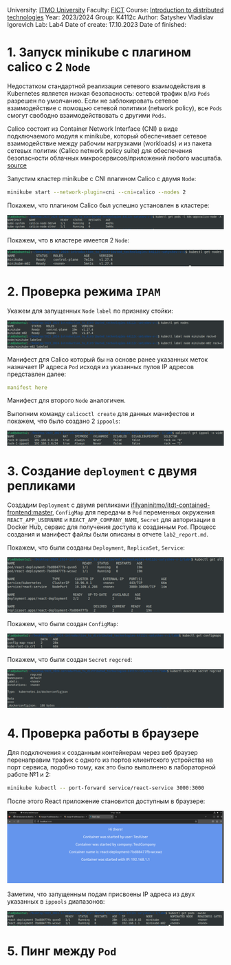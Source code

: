 University: [ITMO University](https://itmo.ru/ru/)
Faculty: [FICT](https://fict.itmo.ru)
Course: [Introduction to distributed technologies](https://github.com/itmo-ict-faculty/introduction-to-distributed-technologies)
Year: 2023/2024
Group: K4112c
Author: Satyshev Vladislav Igorevich
Lab: Lab4
Date of create: 17.10.2023
Date of finished: 


# 1. Запуск minikube с плагином calico с 2 `Node`

Недостатком стандартной реализации сетевого взаимодействия в Kubernetes является низкая безопасность: сетевой трафик в/из `Pods` разрешен по умолчанию. Если не заблокировать сетевое взаимодействие с помощью сетевой политики (network policy), все `Pods` смогут свободно взаимодействовать с другими `Pods`.

Calico состоит из Container Network Interface (CNI) в виде подключаемого модуля к minikube, который обеспечивает сетевое взаимодействие между рабочим нагрузками (workloads) и из пакета сетевых политик (Calico network policy suite) для обеспечения безопасности облачных микросервисов/приложений любого масштаба. [source](https://docs.tigera.io/calico/latest/about/)

Запустим кластер minikube с CNI плагином Calico с двумя `Node`:

```bash
minikube start --network-plugin=cni --cni=calico --nodes 2
```
Покажем, что плагином Calico был успешно установлен в кластере:

![Рисунок 1](images/1.PNG)

Покажем, что в кластере имеется 2 `Node`:

![Рисунок 2](images/2.PNG)

# 2. Проверка режима `IPAM`

Укажем для запущенных `Node` `label` по признаку стойки:

![Рисунок 3](images/3.PNG)

Манифест для Calico который бы на основе ранее указанных меток назначает IP адреса `Pod` исходя из указанных пулов IP адресов представлен далее:

```yaml
manifest here
```

Манифест для второго `Node` аналогичен.

Выполним команду `calicoctl create` для данных манифестов и покажем, что было создано 2 `ippools`:

![Рисунок 4](images/4.PNG)

# 3. Создание `deployment` с двумя репликами

Создадим `Deployment` с двумя репликами [ifilyaninitmo/itdt-contained-frontend:master](https://hub.docker.com/repository/docker/ifilyaninitmo/itdt-contained-frontend), `ConfigMap` для передачи в `Pod` переменных окружения `REACT_APP_USERNAME` и `REACT_APP_COMPANY_NAME`, `Secret` для авторизации в Docker Hub, сервис для получения доступа к созданным `Pod`. Процесс создания и манифест файлы были описаны в отчете `lab2_report.md`.

Покажем, что были созданы `Deployment`, `ReplicaSet`, `Service`:

![Рисунок 5](images/5.PNG)

Покажем, что были создан `ConfigMap`:

![Рисунок 6](images/6.PNG)

Покажем, что были создан `Secret` `regcred`:

![Рисунок 7](images/7.PNG)

# 4. Проверка работы в браузере

Для подключения к созданным контейнерам через веб браузер перенаправим трафик с одного из портов клиентского устройства на порт сервиса, подобно тому, как это было выполнено в лабораторной работе №1 и 2:

```bash
minikube kubectl -- port-forward service/react-service 3000:3000
```

После этого React приложение становится доступным в браузере:

![Рисунок 8](images/8.PNG)

Заметим, что запущенным подам присвоены IP адреса из двух указанных в `ippools` диапазонов:

![Рисунок 9](images/9.PNG)


# 5. Пинг между `Pod`


